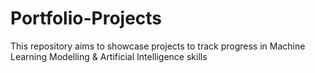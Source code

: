 # Portfolio-Projects
This repository aims to showcase projects to track progress in Machine Learning Modelling &amp; Artificial Intelligence skills
